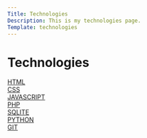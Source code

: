 ```yaml
---
Title: Technologies
Description: This is my technologies page.
Template: technologies
---
```

<h1 class="technologiesH1">Technologies</h1>

<div class="box">
<a href="technology/sub/html">HTML</a>
</div>

<div class="box">
<a href="technology/sub/css">CSS</a>
</div>

<div class="box">
<a href="technology/sub/javascript">JAVASCRIPT</a>
</div>

<div class="box">
<a href="technology/sub/php">PHP</a>
</div>

<div class="box">
<a href="technology/sub/sqlite">SQLITE</a>
</div>

<div class="box">
<a href="technology/sub/python">PYTHON</a>
</div>

<div class="box wide">
<a href="technology/sub/git">GIT</a>
</div>